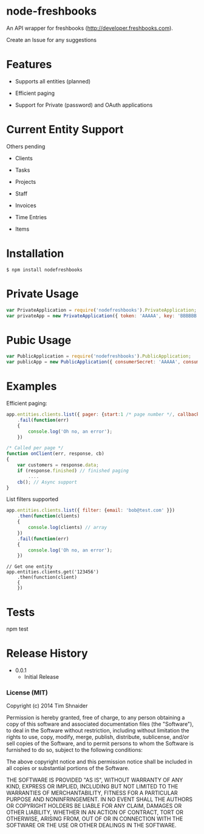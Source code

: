 node-freshbooks
===========
An API wrapper for freshbooks (http://developer.freshbooks.com).

Create an Issue for any suggestions

Features
========
* Supports all entities (planned)

* Efficient paging

* Support for Private (password) and OAuth applications


Current Entity Support
======================
Others pending

* Clients

* Tasks

* Projects

* Staff

* Invoices

* Time Entries

* Items


Installation
============

    $ npm install nodefreshbooks


Private Usage
=============
```javascript
var PrivateApplication = require('nodefreshbooks').PrivateApplication;
var privateApp = new PrivateApplication({ token: 'AAAAA', key: 'BBBBBB'});
```


Pubic Usage
=============
```javascript
var PublicApplication = require('nodefreshbooks').PublicApplication;
var publicApp = new PublicApplication({ consumerSecret: 'AAAAA', consumerKey: 'BBBBBB'});
```


Examples
========
Efficient paging:

```javascript
app.entities.clients.list({ pager: {start:1 /* page number */, callback:onClients}})
    .fail(function(err)
    {
        console.log('Oh no, an error');
    })

/* Called per page */
function onClient(err, response, cb)
{
    var customers = response.data;
    if (response.finished) // finished paging
        ....
    cb(); // Async support
}

```

List filters supported
```javascript
app.entities.clients.list({ filter: {email: 'bob@test.com' }})
    .then(function(clients)
    {
        console.log(clients) // array
    })
    .fail(function(err)
    {
        console.log('Oh no, an error');
    })
```

```
// Get one entity
app.entities.clients.get('123456')
    .then(function(client)
    {
    })

```


Tests
==========

npm test


Release History
==============

* 0.0.1
    - Initial Release


### License (MIT)

Copyright (c) 2014 Tim Shnaider

Permission is hereby granted, free of charge, to any person obtaining a copy of this software and associated documentation files (the "Software"), to deal in the Software without restriction, including without limitation the rights to use, copy, modify, merge, publish, distribute, sublicense, and/or sell copies of the Software, and to permit persons to whom the Software is furnished to do so, subject to the following conditions:

The above copyright notice and this permission notice shall be included in all copies or substantial portions of the Software.

THE SOFTWARE IS PROVIDED "AS IS", WITHOUT WARRANTY OF ANY KIND, EXPRESS OR IMPLIED, INCLUDING BUT NOT LIMITED TO THE WARRANTIES OF MERCHANTABILITY, FITNESS FOR A PARTICULAR PURPOSE AND NONINFRINGEMENT. IN NO EVENT SHALL THE AUTHORS OR COPYRIGHT HOLDERS BE LIABLE FOR ANY CLAIM, DAMAGES OR OTHER LIABILITY, WHETHER IN AN ACTION OF CONTRACT, TORT OR OTHERWISE, ARISING FROM, OUT OF OR IN CONNECTION WITH THE SOFTWARE OR THE USE OR OTHER DEALINGS IN THE SOFTWARE.